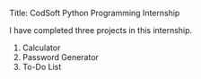 Title: CodSoft Python Programming Internship

I have completed three projects in this internship.
1. Calculator
2. Password Generator
3. To-Do List
